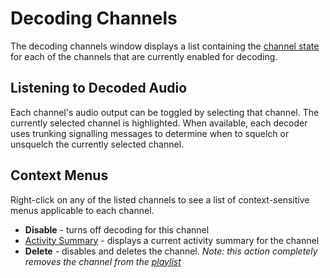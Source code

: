 # Decoding Channels #

The decoding channels window displays a list containing the [channel state](ChannelState) for each of the channels that are currently enabled for decoding.

## Listening to Decoded Audio ##

Each channel's audio output can be toggled by selecting that channel.  The currently selected channel is highlighted.  When available, each decoder uses trunking signalling messages to determine when to squelch or unsquelch the currently selected channel.

## Context Menus ##

Right-click on any of the listed channels to see a list of context-sensitive menus applicable to each channel.

  * **Disable** - turns off decoding for this channel
  * [Activity Summary](ActivitySummary) - displays a current activity summary for the channel
  * **Delete** - disables and deletes the channel.  _Note: this action completely removes the channel from the [playlist](Playlist)_